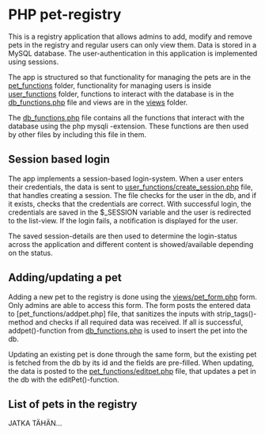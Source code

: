 # PHP pet-registry

This is a registry application that allows admins to add, modify and remove pets in the registry and regular users can only view them. Data is stored in a MySQL database. The user-authentication in this application is implemented using sessions. 

The app is structured so that functionality for managing the pets are in the [pet_functions](https://github.com/TuikkaTommi/portfolio/tree/main/PHP/lemmikkirekisteri/pet_functions) folder, functionality for managing users is inside [user_functions](https://github.com/TuikkaTommi/portfolio/tree/main/PHP/lemmikkirekisteri/user_functions) folder, functions to interact with the database is in the [db_functions.php](https://github.com/TuikkaTommi/portfolio/blob/main/PHP/lemmikkirekisteri/db_functions.php) file and views are in the [views](https://github.com/TuikkaTommi/portfolio/tree/main/PHP/lemmikkirekisteri/views) folder.

The [db_functions.php](https://github.com/TuikkaTommi/portfolio/blob/main/PHP/lemmikkirekisteri/db_functions.php) file contains all the functions that interact with the database using the php mysqli -extension. These functions are then used by other files by including this file in them.

## Session based login

The app implements a session-based login-system. When a user enters their credentials, the data is sent to [user_functions/create_session.php](https://github.com/TuikkaTommi/portfolio/blob/main/PHP/lemmikkirekisteri/user_functions/create_session.php) file, that handles creating a session. The file checks for the user in the db, and if it exists, checks that the credentials are correct. With successful login, the credentials are saved in the $_SESSION variable and the user is redirected to the list-view. If the login fails, a notification is displayed for the user.

The saved session-details are then used to determine the login-status across the application and different content is showed/available depending on the status.

## Adding/updating a pet

Adding a new pet to the registry is done using the [views/pet_form.php](https://github.com/TuikkaTommi/portfolio/blob/main/PHP/lemmikkirekisteri/views/pet_form.php) form. Only admins are able to access this form. The form posts the entered data to [pet_functions/addpet.php] file, that sanitizes the inputs with strip_tags()-method and checks if all required data was received. If all is successful, addpet()-function from [db_functions.php](https://github.com/TuikkaTommi/portfolio/blob/main/PHP/lemmikkirekisteri/db_functions.php) is used to insert the pet into the db.

Updating an existing pet is done through the same form, but the existing pet is fetched from the db by its id and the fields are pre-filled. When updating, the data is posted to the [pet_functions/editpet.php](https://github.com/TuikkaTommi/portfolio/blob/main/PHP/lemmikkirekisteri/pet_functions/editpet.php) file, that updates a pet in the db with the editPet()-function.

## List of pets in the registry

JATKA TÄHÄN...
